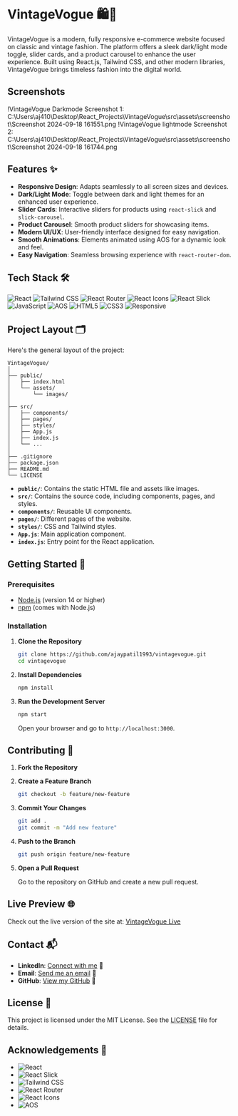 # VintageVogue 🛍️👗

VintageVogue is a modern, fully responsive e-commerce website focused on classic and vintage fashion. The platform offers a sleek dark/light mode toggle, slider cards, and a product carousel to enhance the user experience. Built using React.js, Tailwind CSS, and other modern libraries, VintageVogue brings timeless fashion into the digital world.

## Screenshots
!VintageVogue Darkmode Screenshot 1: C:\Users\aj410\Desktop\React_Projects\VintageVogue\src\assets\screenshot\Screenshot 2024-09-18 161551.png
!VintageVogue lightmode Screenshot 2: C:\Users\aj410\Desktop\React_Projects\VintageVogue\src\assets\screenshot\Screenshot 2024-09-18 161744.png

## Features ✨

- **Responsive Design**: Adapts seamlessly to all screen sizes and devices.
- **Dark/Light Mode**: Toggle between dark and light themes for an enhanced user experience.
- **Slider Cards**: Interactive sliders for products using `react-slick` and `slick-carousel`.
- **Product Carousel**: Smooth product sliders for showcasing items.
- **Modern UI/UX**: User-friendly interface designed for easy navigation.
- **Smooth Animations**: Elements animated using AOS for a dynamic look and feel.
- **Easy Navigation**: Seamless browsing experience with `react-router-dom`.

## Tech Stack 🛠️

![React](https://img.shields.io/badge/-React-61DAFB?style=flat&logo=react&logoColor=white) 
![Tailwind CSS](https://img.shields.io/badge/-Tailwind%20CSS-38B2AC?style=flat&logo=tailwind-css&logoColor=white) 
![React Router](https://img.shields.io/badge/-React%20Router-CA4245?style=flat&logo=react-router&logoColor=white) 
![React Icons](https://img.shields.io/badge/-React%20Icons-000000?style=flat&logo=react&logoColor=white) 
![React Slick](https://img.shields.io/badge/-React%20Slick-FD6D24?style=flat&logo=slick-carousel&logoColor=white) 
![JavaScript](https://img.shields.io/badge/-JavaScript-F7DF1E?style=flat&logo=javascript&logoColor=black) 
![AOS](https://img.shields.io/badge/-AOS-00C4CC?style=flat&logo=aos&logoColor=white)
![HTML5](https://img.shields.io/badge/-HTML5-E34F26?style=flat&logo=html5&logoColor=white) 
![CSS3](https://img.shields.io/badge/-CSS3-1572B6?style=flat&logo=css3&logoColor=white)
![Responsive](https://img.shields.io/badge/-Responsive-4CAF50?style=flat&logo=responsive&logoColor=white)

## Project Layout 🗂️

Here's the general layout of the project:

```
VintageVogue/
│
├── public/
│   ├── index.html
│   └── assets/
│       └── images/
│
├── src/
│   ├── components/
│   ├── pages/
│   ├── styles/
│   ├── App.js
│   ├── index.js
│   └── ...
│
├── .gitignore
├── package.json
├── README.md
└── LICENSE
```

- **`public/`**: Contains the static HTML file and assets like images.
- **`src/`**: Contains the source code, including components, pages, and styles.
- **`components/`**: Reusable UI components.
- **`pages/`**: Different pages of the website.
- **`styles/`**: CSS and Tailwind styles.
- **`App.js`**: Main application component.
- **`index.js`**: Entry point for the React application.

## Getting Started 🚀

### Prerequisites

- [Node.js](https://nodejs.org/) (version 14 or higher)
- [npm](https://www.npmjs.com/) (comes with Node.js)

### Installation

1. **Clone the Repository**

   ```bash
   git clone https://github.com/ajaypatil1993/vintagevogue.git
   cd vintagevogue
   ```

2. **Install Dependencies**

   ```bash
   npm install
   ```

3. **Run the Development Server**

   ```bash
   npm start
   ```

   Open your browser and go to `http://localhost:3000`.

## Contributing 🤝

1. **Fork the Repository**

2. **Create a Feature Branch**

   ```bash
   git checkout -b feature/new-feature
   ```

3. **Commit Your Changes**

   ```bash
   git add .
   git commit -m "Add new feature"
   ```

4. **Push to the Branch**

   ```bash
   git push origin feature/new-feature
   ```

5. **Open a Pull Request**

   Go to the repository on GitHub and create a new pull request.

## Live Preview 🌐

Check out the live version of the site at: [VintageVogue Live](https://vintagevogue.netlify.app/)

## Contact 📬

- **LinkedIn**: [Connect with me](https://www.linkedin.com/in/ajaypatil1993) 🔗
- **Email**: [Send me an email](mailto:aj41093@gmail.com) 📧
- **GitHub**: [View my GitHub](https://github.com/ajaypatil1993) 🔗

## License 📝

This project is licensed under the MIT License. See the [LICENSE](LICENSE) file for details.

## Acknowledgements 🙏

- ![React](https://img.shields.io/badge/-React-61DAFB?style=flat&logo=react&logoColor=white)
- ![React Slick](https://img.shields.io/badge/-React%20Slick-FD6D24?style=flat&logo=slick-carousel&logoColor=white)
- ![Tailwind CSS](https://img.shields.io/badge/-Tailwind%20CSS-38B2AC?style=flat&logo=tailwind-css&logoColor=white)
- ![React Router](https://img.shields.io/badge/-React%20Router-CA4245?style=flat&logo=react-router&logoColor=white)
- ![React Icons](https://img.shields.io/badge/-React%20Icons-000000?style=flat&logo=react&logoColor=white)
- ![AOS](https://img.shields.io/badge/-AOS-00C4CC?style=flat&logo=aos&logoColor=white)